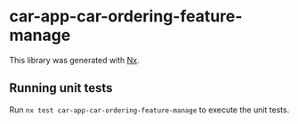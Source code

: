 # car-app-car-ordering-feature-manage

This library was generated with [Nx](https://nx.dev).

## Running unit tests

Run `nx test car-app-car-ordering-feature-manage` to execute the unit tests.
